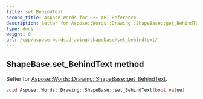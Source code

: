 ```yaml
---
title: set_BehindText
second_title: Aspose.Words for C++ API Reference
description: Setter for Aspose::Words::Drawing::ShapeBase::get_BehindText. 
type: docs
weight: 0
url: /cpp/aspose.words.drawing/shapebase/set_behindtext/
---
```

## ShapeBase.set_BehindText method


Setter for [Aspose::Words::Drawing::ShapeBase::get_BehindText](./get_behindtext/).

```cpp
void Aspose::Words::Drawing::ShapeBase::set_BehindText(bool value)
```

